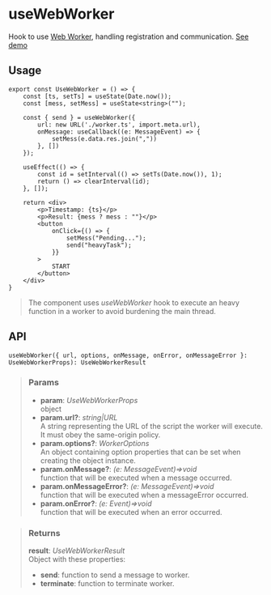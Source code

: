 # useWebWorker
Hook to use [Web Worker](https://developer.mozilla.org/en-US/docs/Web/API/Web_Workers_API), handling registration and communication. [See demo](https://nDriaDev.io/react-tools/#/hooks/api-dom/useWebWorker)

## Usage

```tsx
export const UseWebWorker = () => {
	const [ts, setTs] = useState(Date.now());
	const [mess, setMess] = useState<string>("");

	const { send } = useWebWorker({
		url: new URL('./worker.ts', import.meta.url),
		onMessage: useCallback((e: MessageEvent) => {
			setMess(e.data.res.join(","))
		}, [])
	});

	useEffect(() => {
		const id = setInterval(() => setTs(Date.now()), 1);
		return () => clearInterval(id);
	}, []);

	return <div>
		<p>Timestamp: {ts}</p>
		<p>Result: {mess ? mess : ""}</p>
		<button
			onClick={() => {
				setMess("Pending...");
				send("heavyTask");
			}}
		>
			START
		</button>
	</div>
}
```

> The component uses _useWebWorker_ hook to execute an heavy function in a worker to avoid burdening the main thread.


## API

```tsx
useWebWorker({ url, options, onMessage, onError, onMessageError }: UseWebWorkerProps): UseWebWorkerResult
```

> ### Params
>
> - __param__: _UseWebWorkerProps_  
object
> - __param.url?__: _string|URL_  
A string representing the URL of the script the worker will execute. It must obey the same-origin policy.
> - __param.options?__: _WorkerOptions_  
An object containing option properties that can be set when creating the object instance.
> - __param.onMessage?__: _(e: MessageEvent)=>void_  
function that will be executed when a message occurred.
> - __param.onMessageError?__: _(e: MessageEvent)=>void_  
function that will be executed when a messageError occurred.
> - __param.onError?__: _(e: Event)=>void_  
function that will be executed when an error occurred.
>

> ### Returns
>
> __result__:  _UseWebWorkerResult_  
> Object with these properties:
> - __send__: function to send a message to worker.
> - __terminate__: function to terminate worker.
>